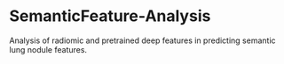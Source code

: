 # SemanticFeature-Analysis
Analysis of radiomic and pretrained deep features in predicting semantic lung nodule features.
